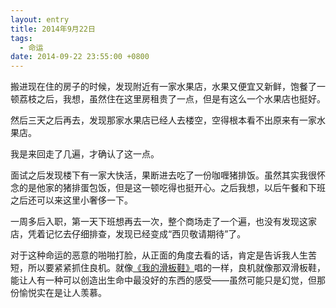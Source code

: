 ```yaml
---
layout: entry
title: 2014年9月22日
tags: 
  - 命运
date: 2014-09-22 23:55:00 +0800
---
```

搬进现在住的房子的时候，发现附近有一家水果店，水果又便宜又新鲜，饱餐了一顿荔枝之后，我想，虽然住在这里房租贵了一点，但是有这么一个水果店也挺好。

然后三天之后再去，发现那家水果店已经人去楼空，空得根本看不出原来有一家水果店。

我是来回走了几遍，才确认了这一点。


面试之后发现楼下有一家大快活，果断进去吃了一份咖喱猪排饭。虽然其实我很怀念的是他家的猪排蛋包饭，但是这一顿吃得也挺开心。之后我想，以后午餐和下班之后还可以来这里小奢侈一下。

一周多后入职，第一天下班想再去一次，整个商场走了一个遍，也没有发现这家店，凭着记忆去仔细排查，发现已经变成“西贝敬请期待”了。


对于这种命运的恶意的啪啪打脸，从正面的角度去看的话，肯定是告诉我人生苦短，所以要紧紧抓住良机。就像[《我的滑板鞋》](http://www.bilibili.com/video/av1236093/)唱的一样，良机就像那双滑板鞋，能让人有一种可以创造出生命中最没好的东西的感受——虽然可能只是幻觉，但那份愉悦实在是让人羡慕。